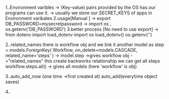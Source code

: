 1..Environment varibles
-> (Key-value) pairs provided by the OS has.our programs can use it.
-> usually we store our SECRET_KEYS  of apps in Environment varibales
2.usage[Manual ]
-> export DB_PASSWORD=mysecretpassword
-> import os , os.getenv('DB_PASSWORD')
3.better process [No need to use export]
-> from dotenv import load_dotenv
    import os
    load_dotenv()
    os.getenv('')


2..related_names
there is workflow obj and we link it another model as 
step = models.ForeignKey(
          Workflow,
          on_delete=models.CASCADE,
          related_name='steps'
      ) 
-> model.step ->gives workflow obj
->"related_names" this create backworks relationship we can get all steps workflow.steps.all() -> gives all models (here 'workflow' is obj)

3..auto_add_now (one time ->first created at) auto_add(everytime object saves)

4..
